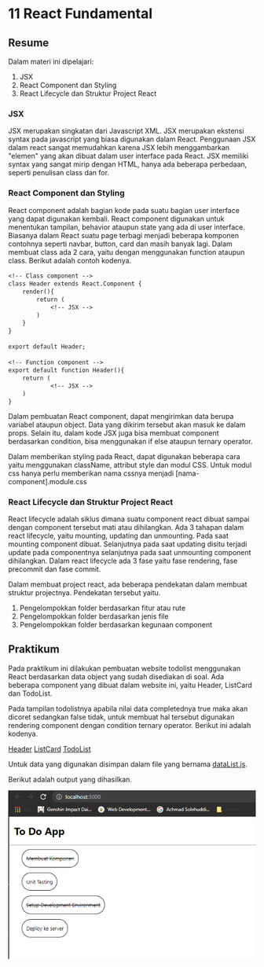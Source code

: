 # 11 React Fundamental

## Resume

Dalam materi ini dipelajari:

1. JSX
2. React Component dan Styling
3. React Lifecycle dan Struktur Project React

### JSX

JSX merupakan singkatan dari Javascript XML. JSX merupakan ekstensi syntax pada javascript yang biasa digunakan dalam React. Penggunaan JSX dalam react sangat memudahkan karena JSX lebih menggambarkan "elemen" yang akan dibuat dalam user interface pada React. JSX memiliki syntax yang sangat mirip dengan HTML, hanya ada beberapa perbedaan, seperti penulisan class dan for.

### React Component dan Styling

React component adalah bagian kode pada suatu bagian user interface yang dapat digunakan kembali. React component digunakan untuk menentukan tampilan, behavior ataupun state yang ada di user interface. Biasanya dalam React suatu page terbagi menjadi beberapa komponen contohnya seperti navbar, button, card dan masih banyak lagi. Dalam membuat class ada 2 cara, yaitu dengan menggunakan function ataupun class. Berikut adalah contoh kodenya.

```
<!-- Class component -->
class Header extends React.Component {
    render(){
        return (
            <!-- JSX -->
        )
    }
}

export default Header;

<!-- Function component -->
export default function Header(){
    return (
            <!-- JSX -->
    )
}
```

Dalam pembuatan React component, dapat mengirimkan data berupa variabel ataupun object. Data yang dikirim tersebut akan masuk ke dalam props. Selain itu, dalam kode JSX juga bisa membuat component berdasarkan condition, bisa menggunakan if else ataupun ternary operator.

Dalam memberikan styling pada React, dapat digunakan beberapa cara yaitu menggunakan className, attribut style dan modul CSS. Untuk modul css hanya perlu memberikan nama cssnya menjadi [nama-component].module.css

### React Lifecycle dan Struktur Project React

React lifecycle adalah siklus dimana suatu component react dibuat sampai dengan component tersebut mati atau dihilangkan. Ada 3 tahapan dalam react lifecycle, yaitu mounting, updating dan unmounting. Pada saat mounting component dibuat. Selanjutnya pada saat updating disitu terjadi update pada componentnya selanjutnya pada saat unmounting component dihilangkan. Dalam react lifecycle ada 3 fase yaitu fase rendering, fase precommit dan fase commit.

Dalam membuat project react, ada beberapa pendekatan dalam membuat struktur projectnya. Pendekatan tersebut yaitu.

1. Pengelompokkan folder berdasarkan fitur atau rute
2. Pengelompokkan folder berdasarkan jenis file
3. Pengelompokkan folder berdasarkan kegunaan component

## Praktikum

Pada praktikum ini dilakukan pembuatan website todolist menggunakan React berdasarkan data object yang sudah disediakan di soal. Ada beberapa component yang dibuat dalam website ini, yaitu Header, ListCard dan TodoList.

Pada tampilan todolistnya apabila nilai data completednya true maka akan dicoret sedangkan false tidak, untuk membuat hal tersebut digunakan rendering component dengan condition ternary operator. Berikut ini adalah kodenya.

[Header](./praktikum/todolist/src/pages/TodoList/components/Header.jsx)
[ListCard](./praktikum/todolist/src/pages/TodoList/components/ListCard.jsx)
[TodoList](./praktikum/todolist/src/pages/TodoList/TodoList.jsx)

Untuk data yang digunakan disimpan dalam file yang bernama [dataList.js](./praktikum/todolist/src/dataList.js).

Berikut adalah output yang dihasilkan.

![Home](./screenshots/output.png)
